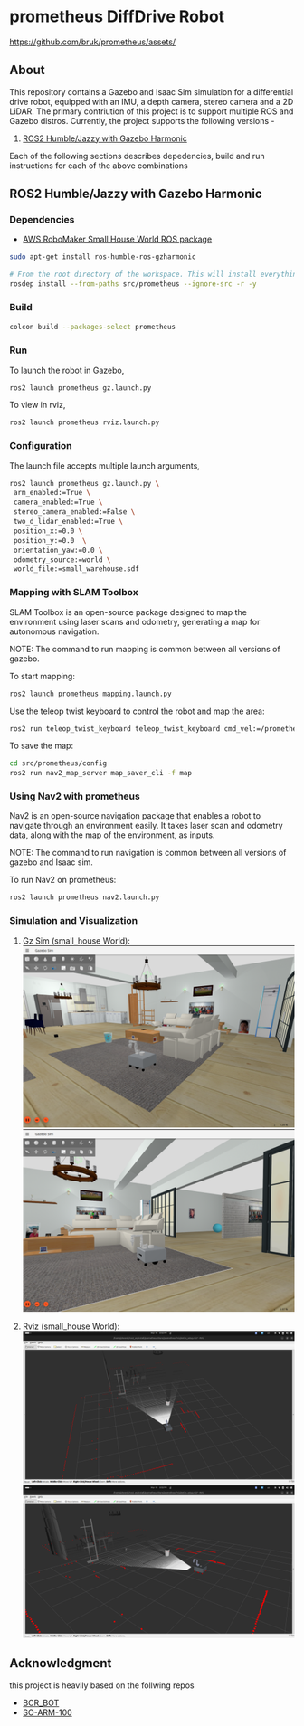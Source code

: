 # prometheus DiffDrive Robot

<https://github.com/bruk/prometheus/assets/>

## About

This repository contains a Gazebo and Isaac Sim simulation for a differential drive robot, equipped with an IMU, a depth camera, stereo camera and a 2D LiDAR. The primary contriution of this project is to support multiple ROS and Gazebo distros. Currently, the project supports the following versions -

1. [ROS2 Humble/Jazzy with Gazebo Harmonic](#humble--harmonic-ubuntu-2204)

Each of the following sections describes depedencies, build and run instructions for each of the above combinations

## ROS2 Humble/Jazzy with Gazebo Harmonic

### Dependencies

- [AWS RoboMaker Small House World ROS package](https://github.com/aws-robotics/aws-robomaker-small-house-world)
```bash
sudo apt-get install ros-humble-ros-gzharmonic
```

```bash
# From the root directory of the workspace. This will install everything mentioned in package.xml
rosdep install --from-paths src/prometheus --ignore-src -r -y
```

### Build

```bash
colcon build --packages-select prometheus
```

### Run

To launch the robot in Gazebo,

```bash
ros2 launch prometheus gz.launch.py
```

To view in rviz,

```bash
ros2 launch prometheus rviz.launch.py
```

### Configuration

The launch file accepts multiple launch arguments,

```bash
ros2 launch prometheus gz.launch.py \
 arm_enabled:=True \
 camera_enabled:=True \
 stereo_camera_enabled:=False \
 two_d_lidar_enabled:=True \
 position_x:=0.0 \
 position_y:=0.0  \
 orientation_yaw:=0.0 \
 odometry_source:=world \
 world_file:=small_warehouse.sdf
```

### Mapping with SLAM Toolbox

SLAM Toolbox is an open-source package designed to map the environment using laser scans and odometry, generating a map for autonomous navigation.

NOTE: The command to run mapping is common between all versions of gazebo.

To start mapping:

```bash
ros2 launch prometheus mapping.launch.py
```

Use the teleop twist keyboard to control the robot and map the area:

```bash
ros2 run teleop_twist_keyboard teleop_twist_keyboard cmd_vel:=/prometheus/cmd_vel
```

To save the map:

```bash
cd src/prometheus/config
ros2 run nav2_map_server map_saver_cli -f map
```

### Using Nav2 with prometheus

Nav2 is an open-source navigation package that enables a robot to navigate through an environment easily. It takes laser scan and odometry data, along with the map of the environment, as inputs.

NOTE: The command to run navigation is common between all versions of gazebo and Isaac sim.

To run Nav2 on prometheus:

```bash
ros2 launch prometheus nav2.launch.py
```

### Simulation and Visualization

1. Gz Sim (small_house World):
 ![](img/gz1.png)
 ![](img/gz2.png)

2. Rviz (small_house World):
 ![](img/rviz1.png)
 ![](img/rviz2.png)

## Acknowledgment

this project is heavily based on the follwing repos
- [BCR_BOT](https://github.com/blackcoffeerobotics/bcr_bot)
- [SO-ARM-100](https://github.com/brukg/so-100-arm)